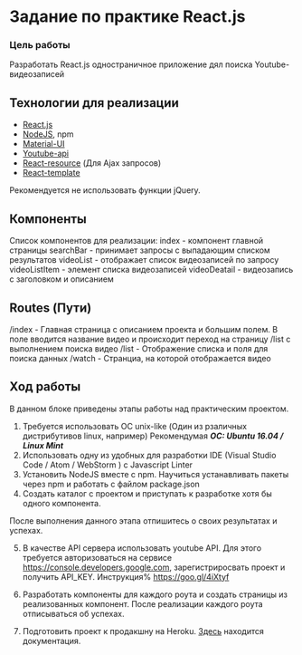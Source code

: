 
# Задание по практике React.js
### Цель работы
Разработать React.js одностраничное приложение дял поиска Youtube-видеозаписей

## Технологии для реализации
- [React.js](https://reactjs.org/community/starter-kits.html)
- [NodeJS](https://nodejs.org/en/), npm
- [Material-UI](http://www.material-ui.com/#/)
- [Youtube-api](https://developers.google.com/youtube/v3/sample_requests)
- [React-resource](https://reactjs.org/docs/faq-ajax.html#how-can-i-make-an-ajax-call) (Для Ajax запросов)
- [React-template](https://github.com/StephenGrider/ReduxSimpleStarter)

Рекомендуется не использовать функции jQuery.

## Компоненты
Список компонентов для реализации:
index - компонент главной страницы
searchBar - принимает запросы с выпадающим списком результатов
videoList - отображает список видеозаписей по запросу
videoListItem - элемент списка видеозаписей
videoDeatail -  видеозапись с заголовком и описанием


## Routes (Пути)

/index - Главная страница с описанием проекта и большим полем. В поле вводится название видео и происходит переход на страницу /list с выполнением поиска видео
/list - Отображение списка и поля для поиска данных
/watch - Странциа, на которой отображается видео 


## Ход работы
В данном блоке приведены этапы работы над практическим проектом. 

1. Требуется использовать ОС unix-like (Один из рзаличных дистрибутивов linux, например)
Рекомендумая ***ОС: Ubuntu 16.04 / Linux Mint***
2. Использовать одну из удобных для разработки IDE (Visual Studio Code / Atom / WebStorm ) с Javascript Linter
3. Установить NodeJS вместе с npm. Научиться устанавливать пакеты через npm и работать с файлом package.json 
4. Создать каталог с проектом и приступать к разработке хотя бы одного компонента.

После выполнения данного этапа отпишитесь о своих результатах и успехах.

5. В качестве API сервера использовать youtube API. Для этого требуется авторизоваться на сервисе https://console.developers.google.com, зарегистриросвать проект и получить API_KEY. Инструкция% https://goo.gl/4iXtyf

6. Разработать компоненты для каждого роута и создать страницы из реализованных компонент.
После реализации каждого роута отписываться об успехах. 

7. Подготовить проект к продакшну на Heroku. [Здесь](https://blog.heroku.com/deploying-react-with-zero-configuration) находится документация.


